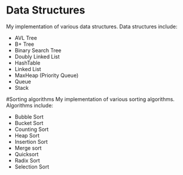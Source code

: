 # Data Structures
My implementation of various data structures. Data structures include:
- AVL Tree
- B+ Tree
- Binary Search Tree
- Doubly Linked List
- HashTable
- Linked List
- MaxHeap (Priority Queue)
- Queue
- Stack

#Sorting algorithms
My implementation of various sorting algorithms. Algorithms include:
- Bubble Sort
- Bucket Sort
- Counting Sort
- Heap Sort
- Insertion Sort
- Merge sort
- Quicksort
- Radix Sort
- Selection Sort
